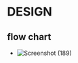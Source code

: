 # DESIGN
## flow chart
* ![Screenshot (189)](https://user-images.githubusercontent.com/99093515/153276966-1cd6a0ab-d65b-42bf-a555-59cdc2d5ac82.png)

